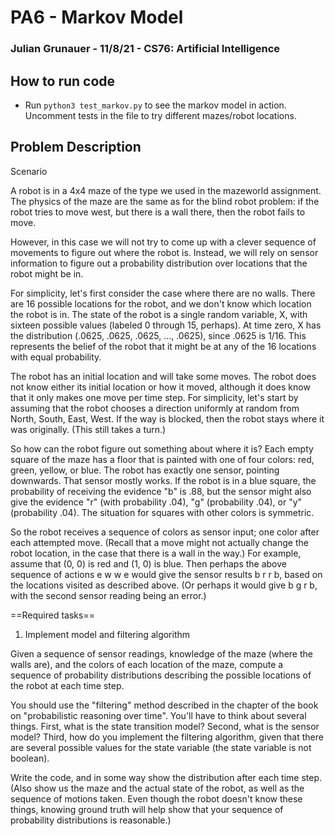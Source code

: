 # PA6 - Markov Model 
### Julian Grunauer - 11/8/21 - CS76: Artificial Intelligence

## How to run code
* Run ```python3 test_markov.py``` to see the markov model in action. Uncomment tests in the file to try different mazes/robot locations. 


## Problem Description
Scenario

A robot is in a 4x4 maze of the type we used in the mazeworld assignment.  The physics of the maze are the same as for the blind robot problem: if the robot tries to move west, but there is a wall there, then the robot fails to move.  

However, in this case we will not try to come up with a clever sequence of movements to figure out where the robot is.  Instead, we will rely on sensor information to figure out a probability distribution over locations that the robot might be in.  

For simplicity, let's first consider the case where there are no walls.  There are 16 possible locations for the robot, and we don't know which location the robot is in.  The state of the robot is a single random variable, X, with sixteen possible values (labeled 0 through 15, perhaps).  At time zero, X has the distribution (.0625, .0625, .0625, ..., .0625), since .0625 is 1/16.  This represents the belief of the robot that it might be at any of the 16 locations with equal probability.

The robot has an initial location and will take some moves.  The robot does not know either its initial location or how it moved, although it does know that it only makes one move per time step. For simplicity, let's start by assuming that the robot chooses a direction uniformly at random from North, South, East, West. If the way is blocked, then the robot stays where it was originally. (This still takes a turn.)

So how can the robot figure out something about where it is?  Each empty square of the maze has a floor that is painted with one of four colors:  red, green, yellow, or blue.  The robot has exactly one sensor, pointing downwards.  That sensor mostly works.  If the robot is in a blue square, the probability of receiving the evidence "b" is .88, but the sensor might also give the evidence "r" (with probability .04), "g" (probability .04), or "y" (probability .04).  The situation for squares with other colors is symmetric.

So the robot receives a sequence of colors as sensor input; one color after each attempted move.  (Recall that a move might not actually change the robot location, in the case that there is a wall in the way.)  For example, assume that (0, 0) is red and (1, 0) is blue.  Then perhaps the above sequence of actions e w w e would give the sensor results b r r b, based on the locations visited as described above.  (Or perhaps it would give b g r b, with the second sensor reading being an error.)  

==Required tasks==

1. Implement model and filtering algorithm

Given a sequence of sensor readings, knowledge of the maze (where the walls are), and the colors of each location of the maze, compute a sequence of probability distributions describing the possible locations of the robot at each time step.

You should use the "filtering" method described in the chapter of the book on "probabilistic reasoning over time".  You'll have to think about several things.  First, what is the state transition model?  Second, what is the sensor model?  Third, how do you implement the filtering algorithm, given that there are several possible values for the state variable (the state variable is not boolean).  

Write the code, and in some way show the distribution after each time step.  (Also show us the maze and the actual state of the robot, as well as the sequence of motions taken.  Even though the robot doesn't know these things, knowing ground truth will help show that your sequence of probability distributions is reasonable.)  
